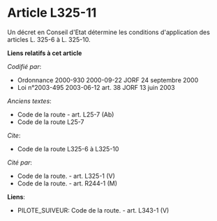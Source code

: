 # Article L325-11

Un décret en Conseil d'Etat détermine les conditions d'application des articles L. 325-6 à L. 325-10.

**Liens relatifs à cet article**

_Codifié par_:

  - Ordonnance 2000-930 2000-09-22 JORF 24 septembre 2000
  - Loi n°2003-495 2003-06-12 art. 38 JORF 13 juin 2003

_Anciens textes_:

  - Code de la route - art. L25-7 (Ab)
  - Code de la route L25-7

_Cite_:

  - Code de la route L325-6 à L325-10

_Cité par_:

  - Code de la route. - art. L325-1 (V)
  - Code de la route. - art. R244-1 (M)

**Liens**:

  - PILOTE_SUIVEUR: Code de la route. - art. L343-1 (V)
